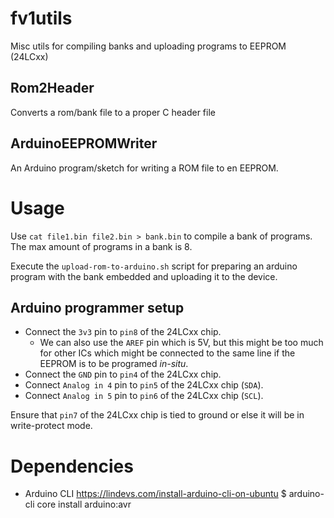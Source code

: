 # fv1utils
Misc utils for compiling banks and uploading programs to EEPROM (24LCxx)

## Rom2Header
Converts a rom/bank file to a proper C header file

## ArduinoEEPROMWriter
An Arduino program/sketch for writing a ROM file to en EEPROM. 

# Usage
Use `cat file1.bin file2.bin > bank.bin` to compile a bank of
programs.  The max amount of programs in a bank is 8.

Execute the `upload-rom-to-arduino.sh` script for preparing an arduino
program with the bank embedded and uploading it to the device.

## Arduino programmer setup
- Connect the `3v3` pin to `pin8` of the 24LCxx chip. 
  - We can also use the `AREF` pin which is 5V, but this might be too
    much for other ICs which might be connected to the same line if
    the EEPROM is to be programed _in-situ_.
- Connect the `GND` pin to `pin4` of the 24LCxx chip.
- Connect `Analog in 4` pin to `pin5` of the 24LCxx chip (`SDA`).
- Connect `Analog in 5` pin to `pin6` of the 24LCxx chip (`SCL`).

Ensure that `pin7` of the 24LCxx chip is tied to ground or else it
will be in write-protect mode.

# Dependencies
- Arduino CLI
    https://lindevs.com/install-arduino-cli-on-ubuntu
    $ arduino-cli core install arduino:avr
